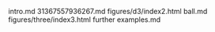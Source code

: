 intro.md
31367557936267.md
figures/d3/index2.html
ball.md
figures/three/index3.html
further examples.md